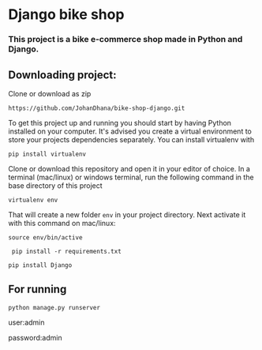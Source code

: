  # Django bike shop
### This project is a bike e-commerce  shop made in  Python and Django.

## Downloading project:
Clone or download as zip

```
https://github.com/JohanDhana/bike-shop-django.git
```

To get this project up and running you should start by having Python installed on your computer. It's advised you create a virtual environment to store your projects dependencies separately. You can install virtualenv with

```
pip install virtualenv
```

Clone or download this repository and open it in your editor of choice. In a terminal (mac/linux) or windows terminal, run the following command in the base directory of this project

```
virtualenv env
```

That will create a new folder `env` in your project directory. Next activate it with this command on mac/linux:

```
source env/bin/active
```

```
 pip install -r requirements.txt
```
```
pip install Django
```

## For running
```
python manage.py runserver
```

user:admin

password:admin
